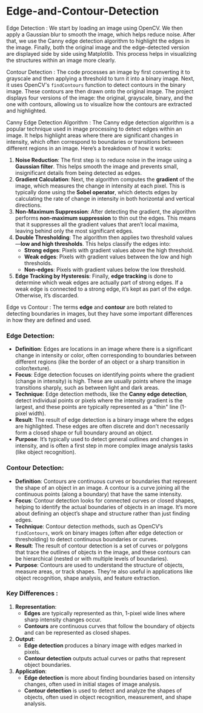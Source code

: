 # Edge-and-Contour-Detection

Edge Detection : 
We start by loading an image using OpenCV. We then apply a Gaussian blur to smooth the image, which helps reduce noise. After that, we use the Canny edge detection algorithm to highlight the edges in the image. Finally, both the original image and the edge-detected version are displayed side by side using Matplotlib. This process helps in visualizing the structures within an image more clearly.

Contour Detection :
The code processes an image by first converting it to grayscale and then applying a threshold to turn it into a binary image. Next, it uses OpenCV's `findContours` function to detect contours in the binary image. These contours are then drawn onto the original image. The project displays four versions of the image: the original, grayscale, binary, and the one with contours, allowing us to visualize how the contours are extracted and highlighted.

Canny Edge Detection Algorithm :
The Canny edge detection algorithm is a popular technique used in image processing to detect edges within an image. It helps highlight areas where there are significant changes in intensity, which often correspond to boundaries or transitions between different regions in an image. Here’s a breakdown of how it works:
1. **Noise Reduction**: The first step is to reduce noise in the image using a **Gaussian filter**. This helps smooth the image and prevents small, insignificant details from being detected as edges.
2. **Gradient Calculation**: Next, the algorithm computes the **gradient** of the image, which measures the change in intensity at each pixel. This is typically done using the **Sobel operator**, which detects edges by calculating the rate of change in intensity in both horizontal and vertical directions.
3. **Non-Maximum Suppression**: After detecting the gradient, the algorithm performs **non-maximum suppression** to thin out the edges. This means that it suppresses all the gradient values that aren’t local maxima, leaving behind only the most significant edges.
4. **Double Thresholding**: The algorithm then applies two threshold values—**low and high thresholds**. This helps classify the edges into:
   - **Strong edges**: Pixels with gradient values above the high threshold.
   - **Weak edges**: Pixels with gradient values between the low and high thresholds.
   - **Non-edges**: Pixels with gradient values below the low threshold.
5. **Edge Tracking by Hysteresis**: Finally, **edge tracking** is done to determine which weak edges are actually part of strong edges. If a weak edge is connected to a strong edge, it’s kept as part of the edge. Otherwise, it’s discarded.

Edge vs Contour : 
The terms **edge** and **contour** are both related to detecting boundaries in images, but they have some important differences in how they are defined and used.
### **Edge Detection**:
- **Definition**: Edges are locations in an image where there is a significant change in intensity or color, often corresponding to boundaries between different regions (like the border of an object or a sharp transition in color/texture).
- **Focus**: Edge detection focuses on identifying points where the gradient (change in intensity) is high. These are usually points where the image transitions sharply, such as between light and dark areas.
- **Technique**: Edge detection methods, like the **Canny edge detection**, detect individual points or pixels where the intensity gradient is the largest, and these points are typically represented as a "thin" line (1-pixel width).
- **Result**: The result of edge detection is a binary image where the edges are highlighted. These edges are often discrete and don't necessarily form a closed shape or full boundary around an object.
- **Purpose**: It’s typically used to detect general outlines and changes in intensity, and is often a first step in more complex image analysis tasks (like object recognition).
### **Contour Detection**:
- **Definition**: Contours are continuous curves or boundaries that represent the shape of an object in an image. A contour is a curve joining all the continuous points (along a boundary) that have the same intensity.
- **Focus**: Contour detection looks for connected curves or closed shapes, helping to identify the actual boundaries of objects in an image. It’s more about defining an object’s shape and structure rather than just finding edges.
- **Technique**: Contour detection methods, such as OpenCV’s `findContours`, work on binary images (often after edge detection or thresholding) to detect continuous boundaries or curves.
- **Result**: The result of contour detection is a set of curves or polygons that trace the outlines of objects in the image, and these contours can be hierarchical (nested or with multiple levels of boundaries).
- **Purpose**: Contours are used to understand the structure of objects, measure areas, or track shapes. They're also useful in applications like object recognition, shape analysis, and feature extraction.
### Key Differences : 
1. **Representation**: 
   - **Edges** are typically represented as thin, 1-pixel wide lines where sharp intensity changes occur.
   - **Contours** are continuous curves that follow the boundary of objects and can be represented as closed shapes.
2. **Output**: 
   - **Edge detection** produces a binary image with edges marked in pixels.
   - **Contour detection** outputs actual curves or paths that represent object boundaries.
3. **Application**: 
   - **Edge detection** is more about finding boundaries based on intensity changes, often used in initial stages of image analysis.
   - **Contour detection** is used to detect and analyze the shapes of objects, often used in object recognition, measurement, and shape analysis.



